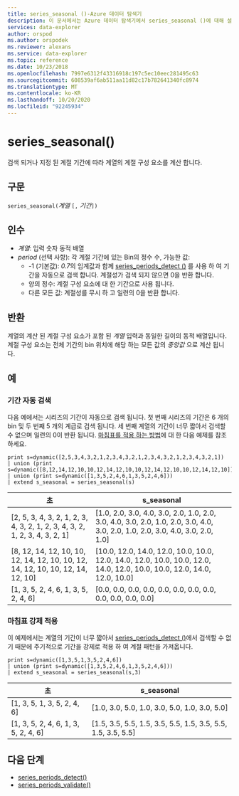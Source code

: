 ```yaml
---
title: series_seasonal ()-Azure 데이터 탐색기
description: 이 문서에서는 Azure 데이터 탐색기에서 series_seasonal ()에 대해 설명 합니다.
services: data-explorer
author: orspod
ms.author: orspodek
ms.reviewer: alexans
ms.service: data-explorer
ms.topic: reference
ms.date: 10/23/2018
ms.openlocfilehash: 7997e6312f43316918c197c5ec10eec281495c63
ms.sourcegitcommit: 608539af6ab511aa11d82c17b782641340fc8974
ms.translationtype: MT
ms.contentlocale: ko-KR
ms.lasthandoff: 10/20/2020
ms.locfileid: "92245934"
---
```

# <a name="series_seasonal"></a>series_seasonal()

검색 되거나 지정 된 계절 기간에 따라 계열의 계절 구성 요소를 계산 합니다.

## <a name="syntax"></a>구문

`series_seasonal(`*계열* `[,` *기간*`])`

## <a name="arguments"></a>인수

* *계열*: 입력 숫자 동적 배열
* *period* (선택 사항): 각 계절 기간에 있는 Bin의 정수 수, 가능한 값:
    *  -1 (기본값): *0.7*의 임계값과 함께 [series_periods_detect ()](series-periods-detectfunction.md) 를 사용 하 여 기간을 자동으로 검색 합니다. 계절성가 검색 되지 않으면 0을 반환 합니다.
    * 양의 정수: 계절 구성 요소에 대 한 기간으로 사용 됩니다.
    * 다른 모든 값: 계절성를 무시 하 고 일련의 0을 반환 합니다.

## <a name="returns"></a>반환

계열의 계산 된 계절 구성 요소가 포함 된 *계열* 입력과 동일한 길이의 동적 배열입니다. 계절 구성 요소는 전체 기간의 bin 위치에 해당 하는 모든 값의 *중앙값* 으로 계산 됩니다.

## <a name="examples"></a>예

### <a name="auto-detect-the-period"></a>기간 자동 검색

다음 예에서는 시리즈의 기간이 자동으로 검색 됩니다. 첫 번째 시리즈의 기간은 6 개의 bin 및 두 번째 5 개의 계급로 검색 됩니다. 세 번째 계열의 기간이 너무 짧아서 검색할 수 없으며 일련의 0이 반환 됩니다. [마침표를 적용 하는 방법](#force-a-period)에 대 한 다음 예제를 참조 하세요.

<!-- csl: https://help.kusto.windows.net:443/Samples -->
```kusto
print s=dynamic([2,5,3,4,3,2,1,2,3,4,3,2,1,2,3,4,3,2,1,2,3,4,3,2,1])
| union (print s=dynamic([8,12,14,12,10,10,12,14,12,10,10,12,14,12,10,10,12,14,12,10]))
| union (print s=dynamic([1,3,5,2,4,6,1,3,5,2,4,6]))
| extend s_seasonal = series_seasonal(s)
```

|초|s_seasonal|
|---|---|
|[2, 5, 3, 4, 3, 2, 1, 2, 3, 4, 3, 2, 1, 2, 3, 4, 3, 2, 1, 2, 3, 4, 3, 2, 1]|[1.0, 2.0, 3.0, 4.0, 3.0, 2.0, 1.0, 2.0, 3.0, 4.0, 3.0, 2.0, 1.0, 2.0, 3.0, 4.0, 3.0, 2.0, 1.0, 2.0, 3.0, 4.0, 3.0, 2.0, 1.0]|
|[8, 12, 14, 12, 10, 10, 12, 14, 12, 10, 10, 12, 14, 12, 10, 10, 12, 14, 12, 10]|[10.0, 12.0, 14.0, 12.0, 10.0, 10.0, 12.0, 14.0, 12.0, 10.0, 10.0, 12.0, 14.0, 12.0, 10.0, 10.0, 12.0, 14.0, 12.0, 10.0]|
|[1, 3, 5, 2, 4, 6, 1, 3, 5, 2, 4, 6]|[0.0, 0.0, 0.0, 0.0, 0.0, 0.0, 0.0, 0.0, 0.0, 0.0, 0.0, 0.0]|

### <a name="force-a-period"></a>마침표 강제 적용

이 예제에서는 계열의 기간이 너무 짧아서 [series_periods_detect ()](series-periods-detectfunction.md)에서 검색할 수 없기 때문에 주기적으로 기간을 강제로 적용 하 여 계절 패턴을 가져옵니다.

<!-- csl: https://help.kusto.windows.net:443/Samples -->
```kusto
print s=dynamic([1,3,5,1,3,5,2,4,6]) 
| union (print s=dynamic([1,3,5,2,4,6,1,3,5,2,4,6]))
| extend s_seasonal = series_seasonal(s,3)
```

|초|s_seasonal|
|---|---|
|[1, 3, 5, 1, 3, 5, 2, 4, 6]|[1.0, 3.0, 5.0, 1.0, 3.0, 5.0, 1.0, 3.0, 5.0]|
|[1, 3, 5, 2, 4, 6, 1, 3, 5, 2, 4, 6]|[1.5, 3.5, 5.5, 1.5, 3.5, 5.5, 1.5, 3.5, 5.5, 1.5, 3.5, 5.5]|
 
## <a name="next-steps"></a>다음 단계

* [series_periods_detect()](series-periods-detectfunction.md)
* [series_periods_validate()](series-periods-validatefunction.md)
